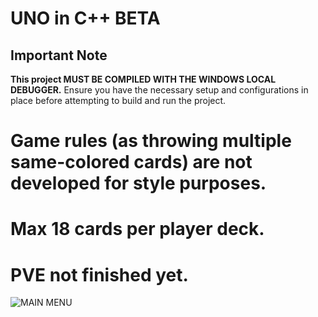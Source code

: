 # UNO in C++ BETA

## Important Note
**This project MUST BE COMPILED WITH THE WINDOWS LOCAL DEBUGGER.** Ensure you have the necessary setup and configurations in place before attempting to build and run the project.

# Game rules (as throwing multiple same-colored cards) are not developed for style purposes.

# Max 18 cards per player deck.

# PVE not finished yet.


![MAIN MENU](https://i.imgur.com/1JUNFYF.png)



